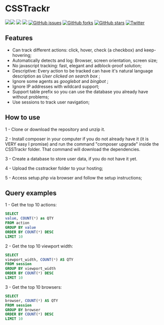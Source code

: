 # CSSTrackr

![](https://github.com/lucaasleaal/csstrackr/blob/master/csstrackr-logo.svg)![](https://img.shields.io/badge/PHP-5.4%2B-ff69b4.svg) ![](https://img.shields.io/badge/MySQL-5.7%2B-ff69b4.svg) ![](https://img.shields.io/github/license/mashape/apistatus.svg)  [![GitHub issues](https://img.shields.io/github/issues/lucaasleaal/csstrackr.svg)](https://github.com/lucaasleaal/csstrackr/issues) [![GitHub forks](https://img.shields.io/github/forks/lucaasleaal/csstrackr.svg)](https://github.com/lucaasleaal/csstrackr/network) [![GitHub stars](https://img.shields.io/github/stars/lucaasleaal/csstrackr.svg)](https://github.com/lucaasleaal/csstrackr/stargazers) [![Twitter](https://img.shields.io/twitter/url/https/github.com/lucaasleaal/csstrackr.svg?style=social)](https://twitter.com/intent/tweet?text=Wow:&url=https%3A%2F%2Fgithub.com%2Flucaasleaal%2Fcsstrackr) 

## Features

- Can track different actions: click, hover, check (a checkbox) and keep-hovering;
- Automatically detects and log: Browser, screen orientation, screen size;
- No javascript tracking: fast, elegant and adblock-proof solution;
- Descriptive: Every action to be tracked can have it's natural language description as *User clicked on search box* ;
- Ignore some agents as *googlebot* and *bingbot* ;
- Ignore IP addresses with wildcard support;
- Support table prefix so you can use the database you already have without problems;
- Use sessions to track user navigation;


## How to use

1 - Clone or download the repository and unzip it.

2 - Install composer in your computer if you do not already have it (it is VERY easy I promise) and run the command "composer upgrade" inside the CSSTrackr folder. That command will download the dependencies.

3 - Create a database to store user data, if you do not have it yet.

4 - Upload the csstracker folder to your hosting;

5 - Access setup.php via browser and follow the setup instructions;

## Query examples

1 - Get the top 10 actions:

```sql
SELECT
value, COUNT(*) as QTY
FROM action
GROUP BY value
ORDER BY COUNT(*) DESC
LIMIT 10
```
2 - Get the top 10 viewport width:

```sql
SELECT
viewport_width, COUNT(*) AS QTY
FROM session
GROUP BY viewport_width
ORDER BY COUNT(*) DESC
LIMIT 10
```
3 - Get the top 10 browsers:

```sql
SELECT
browser, COUNT(*) AS QTY
FROM session
GROUP BY browser
ORDER BY COUNT(*) DESC
LIMIT 10
```
